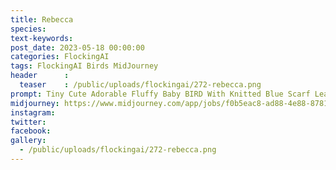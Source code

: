 ```yaml
---
title: Rebecca
species: 
text-keywords: 
post_date: 2023-05-18 00:00:00
categories: FlockingAI
tags: FlockingAI Birds MidJourney 
header      :
  teaser    : /public/uploads/flockingai/272-rebecca.png
prompt: Tiny Cute Adorable Fluffy Baby BIRD With Knitted Blue Scarf Leaning At A Table In A Medieval Pub Holding A Coffee Cup, Anthropomorphic, Jean - Baptiste Monge, Soft Cinematic Lighting, 8k, Intricate Details, Portrait, Pixar Style Character, Old Fashioned Movie Style, 
midjourney: https://www.midjourney.com/app/jobs/f0b5eac8-ad88-4e88-8781-6fa5541b91c0
instagram: 
twitter: 
facebook: 
gallery: 
  - /public/uploads/flockingai/272-rebecca.png
---
```


